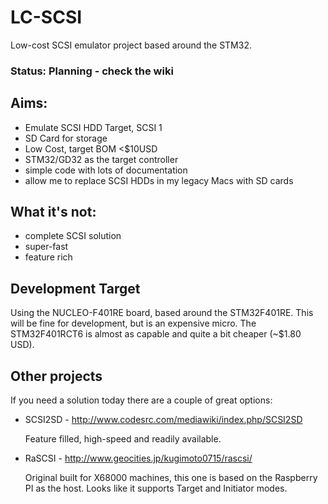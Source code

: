 # LC-SCSI
Low-cost SCSI emulator project based around the STM32.

### Status: Planning - check the wiki

## Aims: 
 * Emulate SCSI HDD Target, SCSI 1 
 * SD Card for storage
 * Low Cost, target BOM <$10USD
 * STM32/GD32 as the target controller
 * simple code with lots of documentation
 * allow me to replace SCSI HDDs in my legacy Macs with SD cards

## What it's **not**:
 * complete SCSI solution
 * super-fast
 * feature rich


## Development Target
Using the NUCLEO-F401RE board, based around the STM32F401RE. 
This will be fine for development, but is an expensive micro. 
The STM32F401RCT6 is almost as capable and quite a bit cheaper (~$1.80 USD).

## Other projects
If you need a solution today there are a couple of great options:
 
 * SCSI2SD - http://www.codesrc.com/mediawiki/index.php/SCSI2SD

   Feature filled, high-speed and readily available. 
   
 * RaSCSI - http://www.geocities.jp/kugimoto0715/rascsi/
 
   Original built for X68000 machines, this one is based on the Raspberry PI as the host. 
   Looks like it supports Target and Initiator modes. 
   
 
